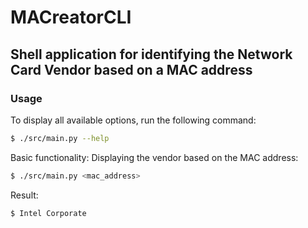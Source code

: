 # MACreatorCLI 
## Shell application for identifying the Network Card Vendor based on a MAC address

### Usage
To display all available options, run the following command:
```bash
$ ./src/main.py --help
```

Basic functionality: Displaying the vendor based on the MAC address:
```bash
$ ./src/main.py <mac_address>
```

Result:
```bash
$ Intel Corporate
```